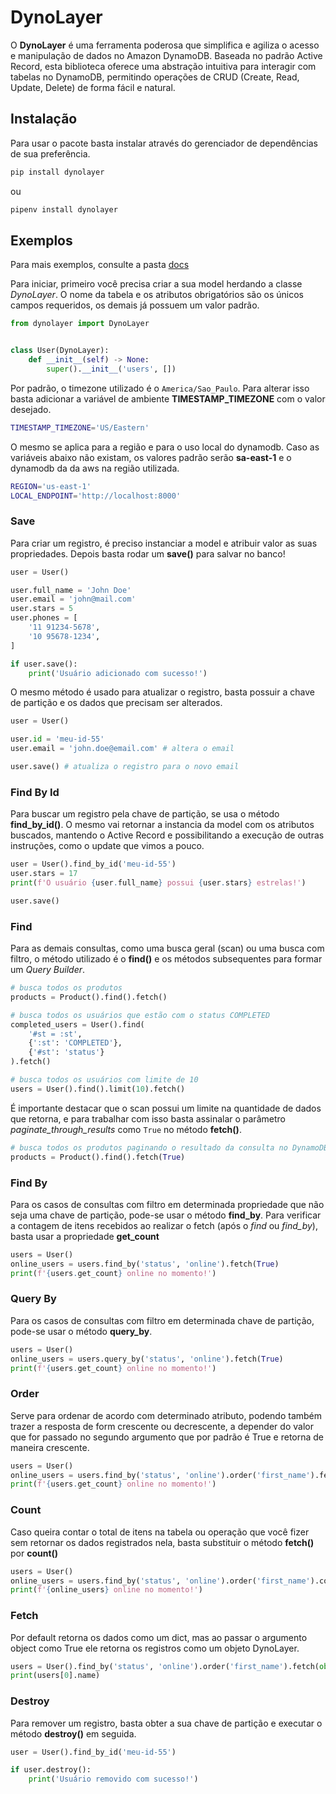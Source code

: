 # DynoLayer

O **DynoLayer** é uma ferramenta poderosa que simplifica e agiliza o acesso e manipulação de dados no Amazon DynamoDB. Baseada no padrão Active Record, esta biblioteca oferece uma abstração intuitiva para interagir com tabelas no DynamoDB, permitindo operações de CRUD (Create, Read, Update, Delete) de forma fácil e natural.

## Instalação

Para usar o pacote basta instalar através do gerenciador de dependências de sua preferência.

```sh
pip install dynolayer
```

ou

```sh
pipenv install dynolayer
```

## Exemplos

Para mais exemplos, consulte a pasta [docs](https://github.com/kauelima21/dynolayer/tree/main/docs)

Para iniciar, primeiro você precisa criar a sua model herdando a classe *DynoLayer*. O nome da tabela e os atributos obrigatórios são os únicos campos requeridos, os demais já possuem um valor padrão.

```python
from dynolayer import DynoLayer


class User(DynoLayer):
    def __init__(self) -> None:
        super().__init__('users', [])
```

Por padrão, o timezone utilizado é o ```America/Sao_Paulo```. Para alterar isso basta adicionar a variável de ambiente **TIMESTAMP_TIMEZONE** com o valor desejado.

```sh
TIMESTAMP_TIMEZONE='US/Eastern'
```

O mesmo se aplica para a região e para o uso local do dynamodb. Caso as variáveis abaixo não existam, os valores padrão serão **sa-east-1** e o dynamodb da da aws na região utilizada.

```sh
REGION='us-east-1'
LOCAL_ENDPOINT='http://localhost:8000'
```

### Save

Para criar um registro, é preciso instanciar a model e atribuir valor as suas propriedades. Depois basta rodar um **save()** para salvar no banco!

```python
user = User()

user.full_name = 'John Doe'
user.email = 'john@mail.com'
user.stars = 5
user.phones = [
    '11 91234-5678',
    '10 95678-1234',
]

if user.save():
    print('Usuário adicionado com sucesso!')
```

O mesmo método é usado para atualizar o registro, basta possuir a chave de partição e os dados que precisam ser alterados.

```python
user = User()

user.id = 'meu-id-55'
user.email = 'john.doe@email.com' # altera o email

user.save() # atualiza o registro para o novo email
```

### Find By Id

Para buscar um registro pela chave de partição, se usa o método **find_by_id()**. O mesmo vai retornar a instancia da model com os atributos buscados, mantendo o Active Record e possibilitando a execução de outras instruções, como o update que vimos a pouco.

```python
user = User().find_by_id('meu-id-55')
user.stars = 17
print(f'O usuário {user.full_name} possui {user.stars} estrelas!')

user.save()
```

### Find

Para as demais consultas, como uma busca geral (scan) ou uma busca com filtro, o método utilizado é o **find()** e os métodos subsequentes para formar um *Query Builder*.

```python
# busca todos os produtos
products = Product().find().fetch() 

# busca todos os usuários que estão com o status COMPLETED
completed_users = User().find(
    '#st = :st',
    {':st': 'COMPLETED'},
    {'#st': 'status'}
).fetch()

# busca todos os usuários com limite de 10
users = User().find().limit(10).fetch() 
```

É importante destacar que o scan possui um limite na quantidade de dados que retorna, e para trabalhar com isso basta assinalar o parâmetro *paginate_through_results* como ```True``` no método **fetch()**.

```python
# busca todos os produtos paginando o resultado da consulta no DynamoDB
products = Product().find().fetch(True)
```

### Find By
Para os casos de consultas com filtro em determinada propriedade que não seja uma chave de partição, pode-se usar o método **find_by**. Para verificar a contagem de itens recebidos ao realizar o fetch (após o *find* ou *find_by*), basta usar a propriedade **get_count**

```python
users = User()
online_users = users.find_by('status', 'online').fetch(True)
print(f'{users.get_count} online no momento!')
```

### Query By
Para os casos de consultas com filtro em determinada chave de partição, pode-se usar o método **query_by**.

```python
users = User()
online_users = users.query_by('status', 'online').fetch(True)
print(f'{users.get_count} online no momento!')
```

### Order
Serve para ordenar de acordo com determinado atributo, podendo também trazer a resposta de form crescente ou decrescente, a depender do valor que for passado no segundo argumento que por padrão é True e retorna de maneira crescente.

```python
users = User()
online_users = users.find_by('status', 'online').order('first_name').fetch(True)
print(f'{users.get_count} online no momento!')
```

### Count
Caso queira contar o total de itens na tabela ou operação que você fizer sem retornar os dados registrados nela, basta substituir o método **fetch()** por **count()**

```python
users = User()
online_users = users.find_by('status', 'online').order('first_name').count()
print(f'{online_users} online no momento!')
```

### Fetch
Por default retorna os dados como um dict, mas ao passar o argumento object como True ele retorna os registros como um objeto DynoLayer.

```python
users = User().find_by('status', 'online').order('first_name').fetch(object=True)
print(users[0].name)
```

### Destroy

Para remover um registro, basta obter a sua chave de partição e executar o método **destroy()** em seguida.

```python
user = User().find_by_id('meu-id-55')

if user.destroy():
    print('Usuário removido com sucesso!')
```
